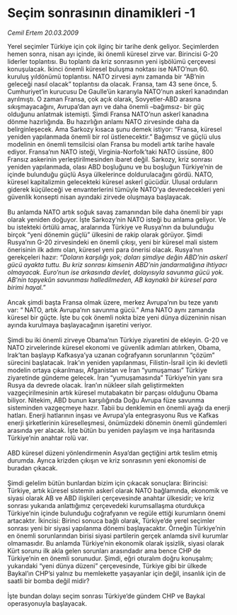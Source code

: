 # Seçim sonrasının dinamikleri -1

*Cemil Ertem 20.03.2009*

<div class="taraf_structure_2col_1zq">
<div class="margen_n">



 <p>Yerel seçimler Türkiye için çok ilginç bir tarihe denk geliyor. Seçimlerden hemen sonra, nisan ayı içinde, iki önemli küresel zirve var. Birincisi G-20 liderler toplantısı. Bu toplantı da kriz sonrasının yeni işbölümü çerçevesi konuşulacak. İkinci önemli küresel buluşma noktası ise NATO’nun 60. kuruluş yıldönümü toplantısı. NATO zirvesi aynı zamanda bir “AB’nin geleceği nasıl olacak” toplantısı da olacak. Fransa, tam 43 sene önce, 5. Cumhuriyet’in kurucusu De Gaulle’ün kararıyla NATO’nun askerî kanadından ayrılmıştı. O zaman Fransa, çok açık olarak, Sovyetler-ABD arasına sıkışmayacağını, Avrupa’dan ayrı ve daha önemli –bağımsız- bir güç olduğunu anlatmak istemişti. Şimdi Fransa NATO’nun askerî kanadına dönme hazırlığında. Bu hazırlığın anlamı NATO zirvesinde daha da belirginleşecek. Ama Sarkozy kısaca şunu demek istiyor: “Fransa, küresel yeniden yapılanmada önemli bir rol üstlenecektir.” Bağımsız ve güçlü ulus modelinin en önemli temsilcisi olan Fransa bu modeli artık tarihe havale ediyor. Fransa’nın NATO isteği, Virginia-Norfolk’taki NATO üssüne, 800 Fransız askerinin yerleştirilmesinden ibaret değil. Sarkozy, kriz sonrası yeniden yapılanmada, olası ABD boşluğunu ve bu boşluğun Türkiye’nin de içinde bulunduğu güçlü Asya ülkelerince doldurulacağını gördü. NATO, küresel kapitalizmin gelecekteki küresel askerî gücüdür. Ulusal orduların giderek küçüleceği ve envanterlerini tümüyle NATO’ya devredecekleri yeni güvenlik konsepti nisan ayındaki zirvede oluşmaya başlayacak. <br/><br/>Bu anlamda NATO artık soğuk savaş zamanından bile daha önemli bir yapı olarak yeniden doğuyor. İşte Sarkozy’nin NATO isteği bu anlama geliyor. Ve bu istekteki örtülü amaç, aralarında Türkiye ve Rusya’nın da bulunduğu birçok “yeni dönemin güçlü” ülkesini de rakip olarak görüyor. Şimdi Rusya’nın G-20 zirvesindeki en önemli çıkışı, yeni bir küresel mali sistem önerisinin ilk adımı olan, küresel yeni para önerisi olacak. Rusya’nın gerekçeleri hazır: <i>“Doların karşılığı yok; doları şimdiye değin ABD’nin askerî gücü ayakta tuttu. Bu kriz sonrası kimsenin ABD’nin jandarmalığına ihtiyacı olmayacak. Euro’nun ise arkasında devlet, dolayısıyla savunma gücü yok. AB’nin topyekûn savunması halledilmeden, AB kaynaklı bir küresel para birimi hayal.”<br/><br/></i>Ancak şimdi başta Fransa olmak üzere, merkez Avrupa’nın bu teze yanıtı var: “ NATO, artık Avrupa’nın savunma gücü.” Ama NATO aynı zamanda küresel bir güçte. İşte bu çok önemli nokta bize yeni dünya düzeninin nisan ayında kurulmaya başlayacağının işaretini veriyor. <br/><br/>Şimdi bu iki önemli zirveye Obama’nın Türkiye ziyaretini de ekleyin. G-20 ve NATO zirvelerinde küresel ekonomi ve güvenlik adımları atılırken, Obama, Irak’tan başlayıp Kafkasya’ya uzanan coğrafyanın sorunlarının “çözüm” sürecini başlatacak. Irak’ın yeniden yapılanması, Filistin-İsrail için iki devletli modelin ortaya çıkarılması, Afganistan ve İran “yumuşaması” Türkiye ziyaretinde gündeme gelecek. İran “yumuşamasında” Türkiye’nin yanı sıra Rusya da devrede olacak. İran’ın nükleer silah geliştirmekten vazgeçirilmesinin artık küresel mutabakatın bir parçası olduğunu Obama biliyor. Nitekim, ABD bunun karşılığında Doğu Avrupa füze savunma sisteminden vazgeçmeye hazır. Tabii bu denklemin en önemli ayağı da enerji hatları. Enerji hatlarının inşası ve Avrupa’yla entegrasyonu Rus ve Kafkas enerji şirketlerinin küreselleşmesi, önümüzdeki dönemin önemli gündemleri arasında yer alacak. İşte bütün bu yeniden paylaşım ve inşa haritasında Türkiye’nin anahtar rolü var. <br/><br/>ABD küresel düzeni yönlendirmenin Asya’dan geçtiğini artık teslim etmiş durumda. Ayrıca krizden çıkışın ve kriz sonrasının yeni ekonomisi de buradan çıkacak. <br/><br/>Şimdi gelelim bütün bunlardan bizim için çıkacak sonuçlara: Birincisi: Türkiye, artık küresel sistemin askerî olarak NATO bağlamında, ekonomik ve siyasi olarak AB ve ABD ilişkileri çerçevesinde anahtar ülkesidir; ve kriz sonrası yukarıda anlattığımız çerçevedeki kurumsallaşma oturdukça Türkiye’nin içinde bulunduğu coğrafyanın ve regüle ettiği kurumların önemi artacaktır. İkincisi: Birinci sonuca bağlı olarak, Türkiye’de yerel seçimler sonrası yeni bir siyasi yapılanma dönemi başlayacaktır. Örneğin Türkiye’nin en önemli sorunlarından birisi siyasi partilerin gerçek anlamda sivil kurumlar olmamasıdır. Bu anlamda Türkiye’nin ekonomik olarak işsizlik, siyasi olarak Kürt sorunu ilk akla gelen sorunları arasındadır ama bence CHP de Türkiye’nin en önemli sorunudur. Şimdi, eğri oturalım doğru konuşalım; yukarıdaki “yeni dünya düzeni” çerçevesinde, Türkiye gibi bir ülkede Baykal’ın CHP’si yalnız bu memlekette yaşayanlar için değil, insanlık için de saatli bir bomba değil midir? <br/><br/>İşte bundan dolayı seçim sonrası Türkiye’de gündem CHP ve Baykal operasyonuyla başlayacak.</p>
<br/>
<br/>
<br/>



<br/>


<div id="taraf_not">
</div>

</div>


</div>
